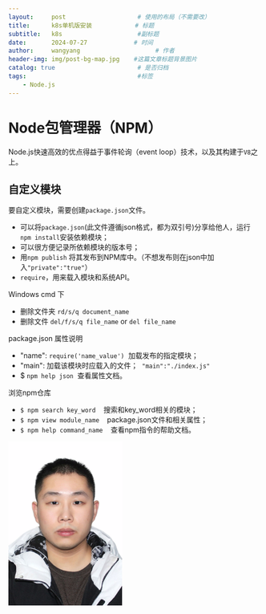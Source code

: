 ```yaml
---
layout:     post                    # 使用的布局（不需要改）
title:      k8s单机版安装            # 标题 
subtitle:   k8s                     #副标题
date:       2024-07-27             # 时间
author:     wangyang                     # 作者
header-img: img/post-bg-map.jpg    #这篇文章标题背景图片
catalog: true                       # 是否归档
tags:                               #标签
    - Node.js
---
```



Node包管理器（NPM）
==============
Node.js快速高效的优点得益于事件轮询（event loop）技术，以及其构建于`V8`之上。


自定义模块
------------
要自定义模块，需要创建`package.json`文件。

* 可以将`package.json`(此文件遵循json格式，都为双引号)分享给他人，运行`npm install`安装依赖模块；
* 可以很方便记录所依赖模块的版本号；
* 用`npm publish` 将其发布到NPM库中。（不想发布则在json中加入`"private":"true"`）
* `require`，用来载入模块和系统API。

Windows cmd 下

* 删除文件夹 `rd/s/q document_name` 
* 删除文件 `del/f/s/q file_name` or `del file_name`

package.json 属性说明

* "name": `require('name_value')`<block>&nbsp;&nbsp;</block>加载发布的指定模块；
* "main": 加载该模块时应载入的文件；&nbsp;&nbsp;`"main":"./index.js"`
* $ `npm help json`&nbsp;&nbsp;查看属性文档。

浏览npm仓库

* `$ npm search key_word` &nbsp;&nbsp; 搜索和key_word相关的模块；
* `$ npm view module_name` &nbsp;&nbsp; package.json文件和相关属性；
* `$ npm help command_name` &nbsp;&nbsp; 查看npm指令的帮助文档。




<img src="/img/md-img/test.jpg" width="45%">





